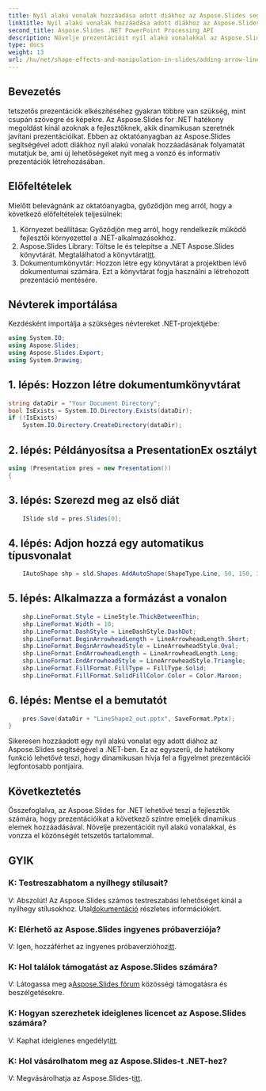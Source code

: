 ```yaml
---
title: Nyíl alakú vonalak hozzáadása adott diákhoz az Aspose.Slides segítségével
linktitle: Nyíl alakú vonalak hozzáadása adott diákhoz az Aspose.Slides segítségével
second_title: Aspose.Slides .NET PowerPoint Processing API
description: Növelje prezentációit nyíl alakú vonalakkal az Aspose.Slides for .NET segítségével. Tanuljon meg dinamikusan hozzáadni vizuális elemeket, hogy elbűvölje közönségét.
type: docs
weight: 13
url: /hu/net/shape-effects-and-manipulation-in-slides/adding-arrow-lines-to-specific-slides/
---
```

## Bevezetés
tetszetős prezentációk elkészítéséhez gyakran többre van szükség, mint csupán szövegre és képekre. Az Aspose.Slides for .NET hatékony megoldást kínál azoknak a fejlesztőknek, akik dinamikusan szeretnék javítani prezentációikat. Ebben az oktatóanyagban az Aspose.Slides segítségével adott diákhoz nyíl alakú vonalak hozzáadásának folyamatát mutatjuk be, ami új lehetőségeket nyit meg a vonzó és informatív prezentációk létrehozásában.
## Előfeltételek
Mielőtt belevágnánk az oktatóanyagba, győződjön meg arról, hogy a következő előfeltételek teljesülnek:
1. Környezet beállítása:
   Győződjön meg arról, hogy rendelkezik működő fejlesztői környezettel a .NET-alkalmazásokhoz.
2. Aspose.Slides Library:
    Töltse le és telepítse a .NET Aspose.Slides könyvtárát. Megtalálhatod a könyvtárat[itt](https://releases.aspose.com/slides/net/).
3. Dokumentumkönyvtár:
   Hozzon létre egy könyvtárat a projektben lévő dokumentumai számára. Ezt a könyvtárat fogja használni a létrehozott prezentáció mentésére.
## Névterek importálása
Kezdésként importálja a szükséges névtereket .NET-projektjébe:
```csharp
using System.IO;
using Aspose.Slides;
using Aspose.Slides.Export;
using System.Drawing;
```
## 1. lépés: Hozzon létre dokumentumkönyvtárat
```csharp
string dataDir = "Your Document Directory";
bool IsExists = System.IO.Directory.Exists(dataDir);
if (!IsExists)
    System.IO.Directory.CreateDirectory(dataDir);
```
## 2. lépés: Példányosítsa a PresentationEx osztályt
```csharp
using (Presentation pres = new Presentation())
{
```
## 3. lépés: Szerezd meg az első diát
```csharp
    ISlide sld = pres.Slides[0];
```
## 4. lépés: Adjon hozzá egy automatikus típusvonalat
```csharp
    IAutoShape shp = sld.Shapes.AddAutoShape(ShapeType.Line, 50, 150, 300, 0);
```
## 5. lépés: Alkalmazza a formázást a vonalon
```csharp
    shp.LineFormat.Style = LineStyle.ThickBetweenThin;
    shp.LineFormat.Width = 10;
    shp.LineFormat.DashStyle = LineDashStyle.DashDot;
    shp.LineFormat.BeginArrowheadLength = LineArrowheadLength.Short;
    shp.LineFormat.BeginArrowheadStyle = LineArrowheadStyle.Oval;
    shp.LineFormat.EndArrowheadLength = LineArrowheadLength.Long;
    shp.LineFormat.EndArrowheadStyle = LineArrowheadStyle.Triangle;
    shp.LineFormat.FillFormat.FillType = FillType.Solid;
    shp.LineFormat.FillFormat.SolidFillColor.Color = Color.Maroon;
```
## 6. lépés: Mentse el a bemutatót
```csharp
    pres.Save(dataDir + "LineShape2_out.pptx", SaveFormat.Pptx);
}
```
Sikeresen hozzáadott egy nyíl alakú vonalat egy adott diához az Aspose.Slides segítségével a .NET-ben. Ez az egyszerű, de hatékony funkció lehetővé teszi, hogy dinamikusan hívja fel a figyelmet prezentációi legfontosabb pontjaira.
## Következtetés
Összefoglalva, az Aspose.Slides for .NET lehetővé teszi a fejlesztők számára, hogy prezentációikat a következő szintre emeljék dinamikus elemek hozzáadásával. Növelje prezentációit nyíl alakú vonalakkal, és vonzza el közönségét tetszetős tartalommal.
## GYIK
### K: Testreszabhatom a nyílhegy stílusait?
 V: Abszolút! Az Aspose.Slides számos testreszabási lehetőséget kínál a nyílhegy stílusokhoz. Utal[dokumentáció](https://reference.aspose.com/slides/net/) részletes információkért.
### K: Elérhető az Aspose.Slides ingyenes próbaverziója?
 V: Igen, hozzáférhet az ingyenes próbaverzióhoz[itt](https://releases.aspose.com/).
### K: Hol találok támogatást az Aspose.Slides számára?
V: Látogassa meg a[Aspose.Slides fórum](https://forum.aspose.com/c/slides/11) közösségi támogatásra és beszélgetésekre.
### K: Hogyan szerezhetek ideiglenes licencet az Aspose.Slides számára?
 V: Kaphat ideiglenes engedélyt[itt](https://purchase.aspose.com/temporary-license/).
### K: Hol vásárolhatom meg az Aspose.Slides-t .NET-hez?
 V: Megvásárolhatja az Aspose.Slides-t[itt](https://purchase.aspose.com/buy).